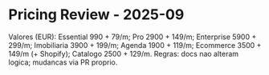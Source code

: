 # Pricing Review - 2025-09
Valores (EUR): Essential 990 + 79/m; Pro 2900 + 149/m; Enterprise 5900 + 299/m; Imobiliaria 3900 + 199/m; Agenda 1900 + 119/m; Ecommerce 3500 + 149/m (+ Shopify); Catalogo 2500 + 129/m.
Regras: docs nao alteram logica; mudancas via PR proprio.
